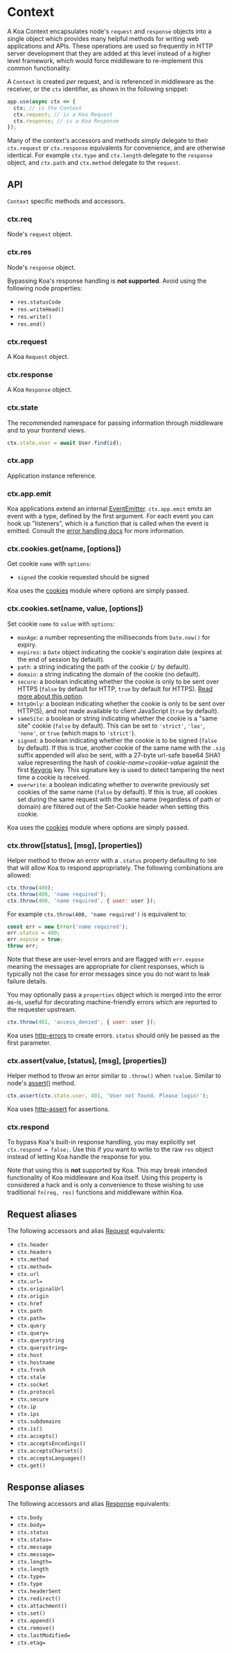 # Context

  A Koa Context encapsulates node's `request` and `response` objects
  into a single object which provides many helpful methods for writing
  web applications and APIs.
  These operations are used so frequently in HTTP server development
  that they are added at this level instead of a higher level framework,
  which would force middleware to re-implement this common functionality.

  A `Context` is created _per_ request, and is referenced in middleware
  as the receiver, or the `ctx` identifier, as shown in the following
  snippet:

```js
app.use(async ctx => {
  ctx; // is the Context
  ctx.request; // is a Koa Request
  ctx.response; // is a Koa Response
});
```

  Many of the context's accessors and methods simply delegate to their `ctx.request` or `ctx.response`
  equivalents for convenience, and are otherwise identical. For example `ctx.type` and `ctx.length`
  delegate to the `response` object, and `ctx.path` and `ctx.method` delegate to the `request`.

## API

  `Context` specific methods and accessors.

### ctx.req

  Node's `request` object.

### ctx.res

  Node's `response` object.

  Bypassing Koa's response handling is __not supported__. Avoid using the following node properties:

- `res.statusCode`
- `res.writeHead()`
- `res.write()`
- `res.end()`

### ctx.request

  A Koa `Request` object.

### ctx.response

  A Koa `Response` object.

### ctx.state

  The recommended namespace for passing information through middleware and to your frontend views.

```js
ctx.state.user = await User.find(id);
```

### ctx.app

  Application instance reference.

### ctx.app.emit

  Koa applications extend an internal [EventEmitter](https://nodejs.org/dist/latest-v11.x/docs/api/events.html). `ctx.app.emit` emits an event with a type, defined by the first argument. For each event you can hook up "listeners", which is a function that is called when the event is emitted. Consult the [error handling docs](https://koajs.com/#error-handling) for more information.

### ctx.cookies.get(name, [options])

  Get cookie `name` with `options`:

 - `signed` the cookie requested should be signed

Koa uses the [cookies](https://github.com/pillarjs/cookies) module where options are simply passed.

### ctx.cookies.set(name, value, [options])

  Set cookie `name` to `value` with `options`:

* `maxAge`: a number representing the milliseconds from `Date.now()` for expiry.
* `expires`: a `Date` object indicating the cookie's expiration date (expires at the end of session by default).
* `path`: a string indicating the path of the cookie (`/` by default).
* `domain`: a string indicating the domain of the cookie (no default).
* `secure`: a boolean indicating whether the cookie is only to be sent over HTTPS (`false` by default for HTTP, `true` by default for HTTPS). [Read more about this option](https://github.com/pillarjs/cookies#secure-cookies).
* `httpOnly`: a boolean indicating whether the cookie is only to be sent over HTTP(S), and not made available to client JavaScript (`true` by default).
* `sameSite`: a boolean or string indicating whether the cookie is a "same site" cookie (`false` by default). This can be set to `'strict'`, `'lax'`, `'none'`, or `true` (which maps to `'strict'`).
* `signed`: a boolean indicating whether the cookie is to be signed (`false` by default). If this is true, another cookie of the same name with the `.sig` suffix appended will also be sent, with a 27-byte url-safe base64 SHA1 value representing the hash of _cookie-name_=_cookie-value_ against the first [Keygrip](https://www.npmjs.com/package/keygrip) key. This signature key is used to detect tampering the next time a cookie is received.
* `overwrite`: a boolean indicating whether to overwrite previously set cookies of the same name (`false` by default). If this is true, all cookies set during the same request with the same name (regardless of path or domain) are filtered out of the Set-Cookie header when setting this cookie.

Koa uses the [cookies](https://github.com/pillarjs/cookies) module where options are simply passed.

### ctx.throw([status], [msg], [properties])

  Helper method to throw an error with a `.status` property
  defaulting to `500` that will allow Koa to respond appropriately.
  The following combinations are allowed:

```js
ctx.throw(400);
ctx.throw(400, 'name required');
ctx.throw(400, 'name required', { user: user });
```

  For example `ctx.throw(400, 'name required')` is equivalent to:

```js
const err = new Error('name required');
err.status = 400;
err.expose = true;
throw err;
```

  Note that these are user-level errors and are flagged with
  `err.expose` meaning the messages are appropriate for
  client responses, which is typically not the case for
  error messages since you do not want to leak failure
  details.

  You may optionally pass a `properties` object which is merged into the error as-is, useful for decorating machine-friendly errors which are reported to the requester upstream.

```js
ctx.throw(401, 'access_denied', { user: user });
```

Koa uses [http-errors](https://github.com/jshttp/http-errors) to create errors. `status` should only be passed as the first parameter.

### ctx.assert(value, [status], [msg], [properties])

  Helper method to throw an error similar to `.throw()`
  when `!value`. Similar to node's [assert()](http://nodejs.org/api/assert.html)
  method.

```js
ctx.assert(ctx.state.user, 401, 'User not found. Please login!');
```

Koa uses [http-assert](https://github.com/jshttp/http-assert) for assertions.

### ctx.respond

  To bypass Koa's built-in response handling, you may explicitly set `ctx.respond = false;`. Use this if you want to write to the raw `res` object instead of letting Koa handle the response for you.

  Note that using this is __not__ supported by Koa. This may break intended functionality of Koa middleware and Koa itself. Using this property is considered a hack and is only a convenience to those wishing to use traditional `fn(req, res)` functions and middleware within Koa.

## Request aliases

  The following accessors and alias [Request](request.md) equivalents:

  - `ctx.header`
  - `ctx.headers`
  - `ctx.method`
  - `ctx.method=`
  - `ctx.url`
  - `ctx.url=`
  - `ctx.originalUrl`
  - `ctx.origin`
  - `ctx.href`
  - `ctx.path`
  - `ctx.path=`
  - `ctx.query`
  - `ctx.query=`
  - `ctx.querystring`
  - `ctx.querystring=`
  - `ctx.host`
  - `ctx.hostname`
  - `ctx.fresh`
  - `ctx.stale`
  - `ctx.socket`
  - `ctx.protocol`
  - `ctx.secure`
  - `ctx.ip`
  - `ctx.ips`
  - `ctx.subdomains`
  - `ctx.is()`
  - `ctx.accepts()`
  - `ctx.acceptsEncodings()`
  - `ctx.acceptsCharsets()`
  - `ctx.acceptsLanguages()`
  - `ctx.get()`

## Response aliases

  The following accessors and alias [Response](response.md) equivalents:

  - `ctx.body`
  - `ctx.body=`
  - `ctx.status`
  - `ctx.status=`
  - `ctx.message`
  - `ctx.message=`
  - `ctx.length=`
  - `ctx.length`
  - `ctx.type=`
  - `ctx.type`
  - `ctx.headerSent`
  - `ctx.redirect()`
  - `ctx.attachment()`
  - `ctx.set()`
  - `ctx.append()`
  - `ctx.remove()`
  - `ctx.lastModified=`
  - `ctx.etag=`
